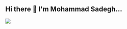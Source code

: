 ## Hi there 👋 I'm Mohammad Sadegh...

<a href="https://wakatime.com" target="_blank"><img src="https://wakatime.com/share/@8f15f27c-6d24-4ae7-8626-9a1ced258bba/00f5364c-8c8f-42a2-8d4d-2ca58d7add1b.png"></a>
